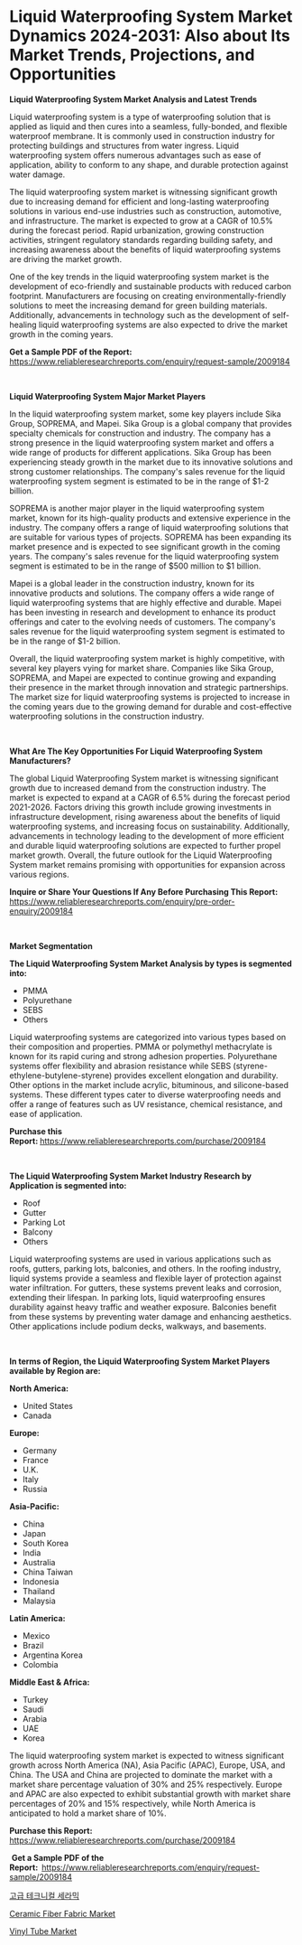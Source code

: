 <p><h1>Liquid Waterproofing System Market Dynamics 2024-2031: Also about Its Market Trends, Projections, and Opportunities</h1></p><p><strong>Liquid Waterproofing System Market Analysis and Latest Trends</strong></p>
<p><p>Liquid waterproofing system is a type of waterproofing solution that is applied as liquid and then cures into a seamless, fully-bonded, and flexible waterproof membrane. It is commonly used in construction industry for protecting buildings and structures from water ingress. Liquid waterproofing system offers numerous advantages such as ease of application, ability to conform to any shape, and durable protection against water damage.</p><p>The liquid waterproofing system market is witnessing significant growth due to increasing demand for efficient and long-lasting waterproofing solutions in various end-use industries such as construction, automotive, and infrastructure. The market is expected to grow at a CAGR of 10.5% during the forecast period. Rapid urbanization, growing construction activities, stringent regulatory standards regarding building safety, and increasing awareness about the benefits of liquid waterproofing systems are driving the market growth.</p><p>One of the key trends in the liquid waterproofing system market is the development of eco-friendly and sustainable products with reduced carbon footprint. Manufacturers are focusing on creating environmentally-friendly solutions to meet the increasing demand for green building materials. Additionally, advancements in technology such as the development of self-healing liquid waterproofing systems are also expected to drive the market growth in the coming years.</p></p>
<p><strong>Get a Sample PDF of the Report:&nbsp;</strong> <a href="https://www.reliableresearchreports.com/enquiry/request-sample/2009184">https://www.reliableresearchreports.com/enquiry/request-sample/2009184</a></p>
<p>&nbsp;</p>
<p><strong>Liquid Waterproofing System Major Market Players</strong></p>
<p><p>In the liquid waterproofing system market, some key players include Sika Group, SOPREMA, and Mapei. Sika Group is a global company that provides specialty chemicals for construction and industry. The company has a strong presence in the liquid waterproofing system market and offers a wide range of products for different applications. Sika Group has been experiencing steady growth in the market due to its innovative solutions and strong customer relationships. The company's sales revenue for the liquid waterproofing system segment is estimated to be in the range of $1-2 billion.</p><p>SOPREMA is another major player in the liquid waterproofing system market, known for its high-quality products and extensive experience in the industry. The company offers a range of liquid waterproofing solutions that are suitable for various types of projects. SOPREMA has been expanding its market presence and is expected to see significant growth in the coming years. The company's sales revenue for the liquid waterproofing system segment is estimated to be in the range of $500 million to $1 billion.</p><p>Mapei is a global leader in the construction industry, known for its innovative products and solutions. The company offers a wide range of liquid waterproofing systems that are highly effective and durable. Mapei has been investing in research and development to enhance its product offerings and cater to the evolving needs of customers. The company's sales revenue for the liquid waterproofing system segment is estimated to be in the range of $1-2 billion.</p><p>Overall, the liquid waterproofing system market is highly competitive, with several key players vying for market share. Companies like Sika Group, SOPREMA, and Mapei are expected to continue growing and expanding their presence in the market through innovation and strategic partnerships. The market size for liquid waterproofing systems is projected to increase in the coming years due to the growing demand for durable and cost-effective waterproofing solutions in the construction industry.</p></p>
<p>&nbsp;</p>
<p><strong>What Are The Key Opportunities For Liquid Waterproofing System Manufacturers?</strong></p>
<p><p>The global Liquid Waterproofing System market is witnessing significant growth due to increased demand from the construction industry. The market is expected to expand at a CAGR of 6.5% during the forecast period 2021-2026. Factors driving this growth include growing investments in infrastructure development, rising awareness about the benefits of liquid waterproofing systems, and increasing focus on sustainability. Additionally, advancements in technology leading to the development of more efficient and durable liquid waterproofing solutions are expected to further propel market growth. Overall, the future outlook for the Liquid Waterproofing System market remains promising with opportunities for expansion across various regions.</p></p>
<p><strong>Inquire or Share Your Questions If Any Before Purchasing This Report:</strong> <a href="https://www.reliableresearchreports.com/enquiry/pre-order-enquiry/2009184">https://www.reliableresearchreports.com/enquiry/pre-order-enquiry/2009184</a></p>
<p>&nbsp;</p>
<p><strong>Market Segmentation</strong></p>
<p><strong>The Liquid Waterproofing System Market Analysis by types is segmented into:</strong></p>
<p><ul><li>PMMA</li><li>Polyurethane</li><li>SEBS</li><li>Others</li></ul></p>
<p><p>Liquid waterproofing systems are categorized into various types based on their composition and properties. PMMA or polymethyl methacrylate is known for its rapid curing and strong adhesion properties. Polyurethane systems offer flexibility and abrasion resistance while SEBS (styrene-ethylene-butylene-styrene) provides excellent elongation and durability. Other options in the market include acrylic, bituminous, and silicone-based systems. These different types cater to diverse waterproofing needs and offer a range of features such as UV resistance, chemical resistance, and ease of application.</p></p>
<p><strong>Purchase this Report:&nbsp;</strong><a href="https://www.reliableresearchreports.com/purchase/2009184">https://www.reliableresearchreports.com/purchase/2009184</a></p>
<p>&nbsp;</p>
<p><strong>The Liquid Waterproofing System Market Industry Research by Application is segmented into:</strong></p>
<p><ul><li>Roof</li><li>Gutter</li><li>Parking Lot</li><li>Balcony</li><li>Others</li></ul></p>
<p><p>Liquid waterproofing systems are used in various applications such as roofs, gutters, parking lots, balconies, and others. In the roofing industry, liquid systems provide a seamless and flexible layer of protection against water infiltration. For gutters, these systems prevent leaks and corrosion, extending their lifespan. In parking lots, liquid waterproofing ensures durability against heavy traffic and weather exposure. Balconies benefit from these systems by preventing water damage and enhancing aesthetics. Other applications include podium decks, walkways, and basements.</p></p>
<p>&nbsp;</p>
<p><strong>In terms of Region, the Liquid Waterproofing System Market Players available by Region are:</strong></p>
<p>
    <p> <strong> North America: </strong>
        <ul>
            <li>United States</li>
            <li>Canada</li>
        </ul>
        </p> 
    <p> <strong> Europe: </strong>
        <ul>
            <li>Germany</li>
            <li>France</li>
            <li>U.K.</li>
            <li>Italy</li>
            <li>Russia</li>
        </ul>
        </p> 
    <p> <strong> Asia-Pacific: </strong>
        <ul>
            <li>China</li>
            <li>Japan</li>
            <li>South Korea</li>
            <li>India</li>
            <li>Australia</li>
            <li>China Taiwan</li>
            <li>Indonesia</li>
            <li>Thailand</li>
            <li>Malaysia</li>
        </ul>
        </p> 
    <p> <strong> Latin America: </strong>
        <ul>
            <li>Mexico</li>
            <li>Brazil</li>
            <li>Argentina Korea</li>
            <li>Colombia</li>
        </ul>
        </p> 
    <p> <strong> Middle East & Africa: </strong>
        <ul>
            <li>Turkey</li>
            <li>Saudi</li>
            <li>Arabia</li>
            <li>UAE</li>
            <li>Korea</li>
        </ul>
    </p>
    </p>
<p><p>The liquid waterproofing system market is expected to witness significant growth across North America (NA), Asia Pacific (APAC), Europe, USA, and China. The USA and China are projected to dominate the market with a market share percentage valuation of 30% and 25% respectively. Europe and APAC are also expected to exhibit substantial growth with market share percentages of 20% and 15% respectively, while North America is anticipated to hold a market share of 10%.</p></p>
<p><strong>Purchase this Report: </strong><a href="https://www.reliableresearchreports.com/purchase/2009184">https://www.reliableresearchreports.com/purchase/2009184</a></p>
<p>&nbsp;<strong>Get a Sample PDF of the Report:&nbsp;&nbsp;</strong><a href="https://www.reliableresearchreports.com/enquiry/request-sample/2009184">https://www.reliableresearchreports.com/enquiry/request-sample/2009184</a></p>
<p><strong></strong></p>
<p><p><a href="https://medium.com/@vlcostes/the-translation-of-the-sentence-in-korean-is-quot-%EA%B3%A0%EA%B8%89-%EA%B8%B0%EC%88%A0-%EC%84%B8%EB%9D%BC%EB%AF%B9-%EC%8B%9C%EC%9E%A5-%EA%B7%9C%EB%AA%A8%EB%8A%94-%EA%B8%80%EB%A1%9C%EB%B2%8C-%EC%82%B0%EC%97%85%EC%97%90%EC%84%9C-%EC%B5%9C%EC%A0%81%EC%9D%98-%EB%A7%88%EC%BC%80%ED%8C%85-%EC%B1%84%EB%84%90%EC%9D%84-%EB%82%98%ED%83%80%EB%83%85%EB%8B%88%EB%8B%A4-quot-531373e9ca59">고급 테크니컬 세라믹</a></p><p><a href="https://github.com/nicoletavirag/Market-Research-Report-List-2/blob/main/ceramic-fiber-fabric-market.md">Ceramic Fiber Fabric Market</a></p><p><a href="https://github.com/redneck06/Market-Research-Report-List-2/blob/main/vinyl-tube-market.md">Vinyl Tube Market</a></p></p>